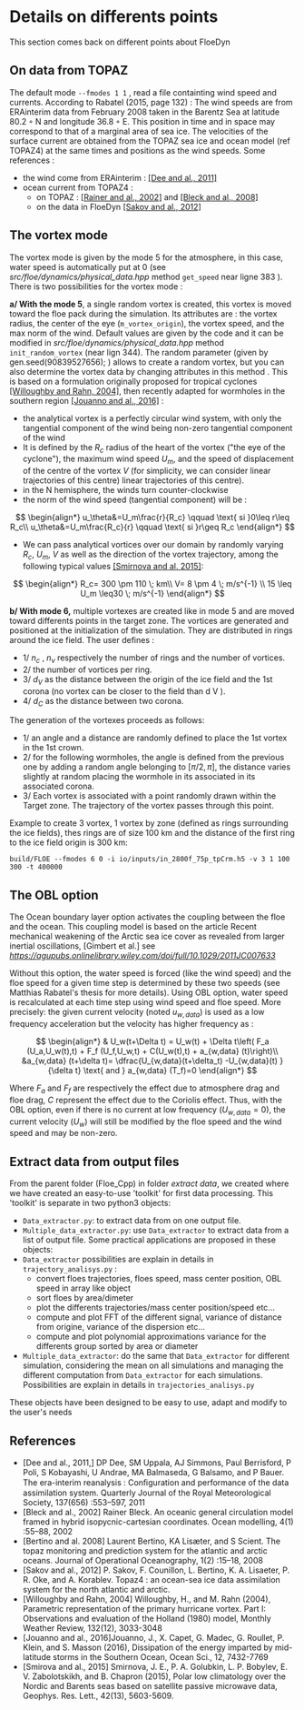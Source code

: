 # Details on differents points
<a name="subseclatex"></a>

This section comes back on different points about FloeDyn

## On data from TOPAZ

The default mode `--fmodes 1 1` , read a file containting wind speed and currents. According to Rabatel (2015, page 132) :
The wind speeds are from ERAinterim data from February 2008 taken in the Barentz Sea at latitude 80.2 ◦ N and longitude 36.8 ◦ E. This position in time and in space may correspond to that of a marginal area of sea ice. The velocities of the surface current are obtained from the TOPAZ sea ice and ocean model (ref TOPAZ4) at the same times and positions as the wind speeds.
Some references :
* the wind come from ERAinterim : [[Dee and al., 2011]](#References)
* ocean current from TOPAZ4 : 
	+ on TOPAZ : [[Rainer and al., 2002]](#References) and [[Bleck and al., 2008]](#References)
	+ on the data in FloeDyn [[Sakov and al., 2012]](#References)
## The vortex mode

The vortex mode is given by the mode 5 for the atmosphere, in this case, water speed is automatically put at 0 (see *src/floe/dynamics/physical_data.hpp* method `get_speed` near ligne 383 ). There is two possibilities for the vortex mode :

__a/ With the mode 5__, a single random vortex is created, this vortex is moved toward the floe pack during the simulation. Its attributes are : the vortex radius, the center of the eye (`m_vortex_origin`), the vortex speed, and the max norm of the wind. Default values are given by the code and it can be modified in *src/floe/dynamics/physical_data.hpp* method `init_random_vortex` (near lign 344). The random parameter (given by gen.seed(90839527656); ) allows to create a random vortex, but you can also determine the vortex data by changing attributes in this method . This is based on a formulation originally proposed for tropical cyclones [[Willoughby and Rahn, 2004]](#References), then recently adapted for wormholes in the southern region [[Jouanno and al., 2016]](#References) :
* the analytical vortex is a perfectly circular wind system, with only the tangential component of the wind being non-zero
tangential component of the wind
* It is defined by the $R_c$ radius of the heart of the vortex ("the eye of the cyclone"), the maximum wind speed $U_m$, and the speed of displacement of the centre of the vortex $V$ (for simplicity, we can consider linear trajectories of this centre)
linear trajectories of this centre).
* in the N hemisphere, the winds turn counter-clockwise
* the norm of the wind speed (tangential component) will be :
	
$$
\begin{align*}
    u_\theta&=U_m\frac{r}{R_c} \qquad \text{ si }0\leq r\leq R_c\\
    u_\theta&=U_m\frac{R_c}{r} \qquad \text{ si }r\geq R_c
\end{align*}
$$


* We can pass analytical vortices over our domain by randomly varying
$R_c$, $U_m$, $V$ as well as the direction of the vortex trajectory, among the following typical values [[Smirnova and al. 2015]](#References):

$$
\begin{align*}
    R_c= 300 \pm 110 \; km\\
    V= 8 \pm 4 \; m/s^{-1} \\
    15 \leq U_m \leq30  \; m/s^{-1} 
\end{align*}
$$

__b/ With mode 6,__ multiple vortexes are created like in mode 5 and are moved toward differents points in the target zone. The vortices are generated and positioned at the initialization of the simulation. They are distributed in rings around the ice field. The user defines :
* 1/ $n_c$ , $n_v$ respectively the number of rings and the number of vortices.	
* 2/ the number of vortices per ring.
* 3/ $d_V$ as the distance between the origin of the ice field and the 1st corona (no vortex
can be closer to the field than d V ).
* 4/ $d_C$ as the distance between two corona.

The generation of the vortexes proceeds as follows:
* 1/ an angle and a distance are randomly defined to place the 1st vortex in the 1st
crown.
* 2/ for the following wormholes, the angle is defined from the previous one by adding a random angle belonging to $[\pi/2,\pi]$, the distance varies slightly at random placing the wormhole in its associated in its associated corona.
* 3/ Each vortex is associated with a point randomly drawn within the Target zone. The trajectory of the vortex passes through this point.
	
Example to create 3 vortex, 1 vortex by zone (defined as rings surrounding the ice fields), thes rings are of size 100 km and the distance of the first ring to the ice field origin is 300 km: 
```
build/FLOE --fmodes 6 0 -i io/inputs/in_2800f_75p_tpCrm.h5 -v 3 1 100 300 -t 400000
```


## The OBL option

The Ocean boundary layer option activates the coupling between the floe and the ocean. This coupling model is based on the article Recent mechanical weakening of the Arctic sea ice cover as revealed from larger inertial oscillations, [Gimbert et al.]
 see *https://agupubs.onlinelibrary.wiley.com/doi/full/10.1029/2011JC007633*


Without this option, the water speed is forced (like the wind speed) and the floe speed for a given time step is determined by these two speeds (see Matthias Rabatel's thesis for more details).
Using OBL option, water speed is recalculated at each time step using wind speed and floe speed. More precisely: the given current velocity (noted $u_{w,data}$) is used as a low frequency acceleration but the velocity has higher frequency as :

$$
\begin{align*}
&    U_w(t+\Delta t) = U_w(t) + \Delta t\left( F_a (U_a,U_w(t),t) + F_f (U_f,U_w,t) + C(U_w(t),t) + a_{w,data} (t)\right)\\
&a_{w,data} (t+\delta t)= \dfrac{U_{w,data}(t+\delta_t) -U_{w,data}(t) }{\delta t}
\text{ and } a_{w,data} (T_f)=0
\end{align*}
$$

Where $F_a$ and $F_f$ are respectively the effect due to atmosphere drag and floe drag, $C$ represent the effect due to the Coriolis effect.
Thus, with the OBL option, even if there is no current at low frequency ($U_{w,data}= 0$), the current velocity ($U_w$) will still be modified by the floe speed and the wind speed and may be non-zero.

## Extract data from output files

From the parent folder (Floe_Cpp) in folder *extract data*, we created where we have created an easy-to-use 'toolkit' for first data processing. 
This 'toolkit' is separate in two python3 objects:
* `Data_extractor.py`: to extract data from on one output file.
* `Multiple_data_extractor.py`: use `Data_extractor` to extract data from a list of output file. 
Some practical applications are proposed in these objects:
* `Data_extractor` possibilities are explain in details in `trajectory_analisys.py` :
	+ convert floes trajectories, floes speed, mass center position, OBL speed in array like object
	+ sort floes by area/dimeter
	+ plot the differents trajectories/mass center position/speed etc...
	+ compute and plot FFT of the different signal, variance of distance from origine, variance of the dispersion etc...
	+ compute and plot polynomial approximations variance for the differents group sorted by area or diameter
* `Multiple_data_extractor`: do the same that `Data_extractor` for different simulation, considering the mean on all simulations and managing the different computation from `Data_extractor` for each simulations. Possibilities are explain in details in `trajectories_analisys.py`

These objects have been designed to be easy to use, adapt and modify to the user's needs

## References 

* [Dee and al., 2011,] DP Dee, SM Uppala, AJ Simmons, Paul Berrisford, P Poli, S Kobayashi, U Andrae, MA Balmaseda, G Balsamo, and P Bauer. The era-interim reanalysis : Conﬁguration and performance of the data assimilation system. Quarterly Journal of the Royal Meteorological Society, 137(656) :553–597, 2011
* [Bleck and al., 2002] Rainer Bleck. An oceanic general circulation model framed in hybrid isopycnic-cartesian coordinates. Ocean modelling, 4(1) :55–88, 2002
* [Bertino and al.  2008] Laurent Bertino, KA Lisæter, and S Scient. The topaz monitoring and prediction system for the atlantic and arctic oceans. Journal of Operational Oceanography, 1(2) :15–18, 2008
* [Sakov and al., 2012] P. Sakov, F. Counillon, L. Bertino, K. A. Lisaeter, P. R. Oke, and A. Korablev. Topaz4 : an ocean-sea ice data assimilation system for the north atlantic and arctic.
* [Willoughby and Rahn, 2004] Willoughby, H., and M. Rahn (2004), Parametric representation of the primary hurricane vortex. Part
I: Observations and evaluation of the Holland (1980) model, Monthly Weather Review, 132(12),
3033-3048
* [Jouanno and al., 2016]Jouanno, J., X. Capet, G. Madec, G. Roullet, P. Klein, and S. Masson (2016), Dissipation of the energy
imparted by mid-latitude storms in the Southern Ocean, Ocean Sci., 12, 7432-7769
* [Smirova and al., 2015] Smirnova, J. E., P. A. Golubkin, L. P. Bobylev, E. V. Zabolotskikh, and B. Chapron (2015), Polar low
climatology over the Nordic and Barents seas based on satellite passive microwave data, Geophys.
Res. Lett., 42(13), 5603-5609.
